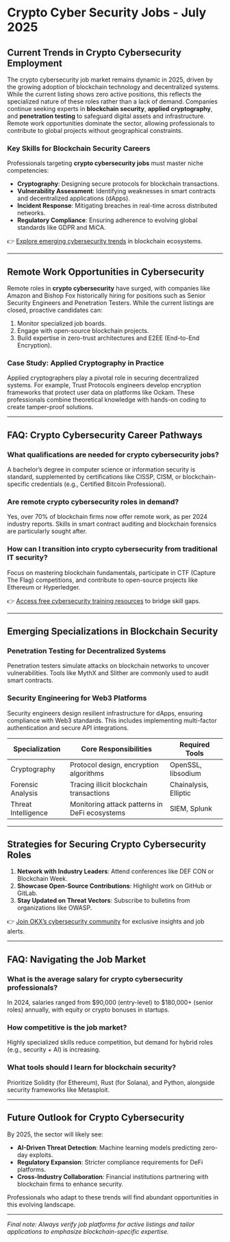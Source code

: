 # Crypto Cyber Security Jobs - July 2025

## Current Trends in Crypto Cybersecurity Employment  

The crypto cybersecurity job market remains dynamic in 2025, driven by the growing adoption of blockchain technology and decentralized systems. While the current listing shows zero active positions, this reflects the specialized nature of these roles rather than a lack of demand. Companies continue seeking experts in **blockchain security**, **applied cryptography**, and **penetration testing** to safeguard digital assets and infrastructure. Remote work opportunities dominate the sector, allowing professionals to contribute to global projects without geographical constraints.  

### Key Skills for Blockchain Security Careers  

Professionals targeting **crypto cybersecurity jobs** must master niche competencies:  
- **Cryptography**: Designing secure protocols for blockchain transactions.  
- **Vulnerability Assessment**: Identifying weaknesses in smart contracts and decentralized applications (dApps).  
- **Incident Response**: Mitigating breaches in real-time across distributed networks.  
- **Regulatory Compliance**: Ensuring adherence to evolving global standards like GDPR and MiCA.  

👉 [Explore emerging cybersecurity trends](https://bit.ly/okx-bonus) in blockchain ecosystems.  

---

## Remote Work Opportunities in Cybersecurity  

Remote roles in **crypto cybersecurity** have surged, with companies like Amazon and Bishop Fox historically hiring for positions such as Senior Security Engineers and Penetration Testers. While the current listings are closed, proactive candidates can:  
1. Monitor specialized job boards.  
2. Engage with open-source blockchain projects.  
3. Build expertise in zero-trust architectures and E2EE (End-to-End Encryption).  

### Case Study: Applied Cryptography in Practice  

Applied cryptographers play a pivotal role in securing decentralized systems. For example, Trust Protocols engineers develop encryption frameworks that protect user data on platforms like Ockam. These professionals combine theoretical knowledge with hands-on coding to create tamper-proof solutions.  

---

## FAQ: Crypto Cybersecurity Career Pathways  

### What qualifications are needed for crypto cybersecurity jobs?  
A bachelor’s degree in computer science or information security is standard, supplemented by certifications like CISSP, CISM, or blockchain-specific credentials (e.g., Certified Bitcoin Professional).  

### Are remote crypto cybersecurity roles in demand?  
Yes, over 70% of blockchain firms now offer remote work, as per 2024 industry reports. Skills in smart contract auditing and blockchain forensics are particularly sought after.  

### How can I transition into crypto cybersecurity from traditional IT security?  
Focus on mastering blockchain fundamentals, participate in CTF (Capture The Flag) competitions, and contribute to open-source projects like Ethereum or Hyperledger.  

👉 [Access free cybersecurity training resources](https://bit.ly/okx-bonus) to bridge skill gaps.  

---

## Emerging Specializations in Blockchain Security  

### Penetration Testing for Decentralized Systems  
Penetration testers simulate attacks on blockchain networks to uncover vulnerabilities. Tools like MythX and Slither are commonly used to audit smart contracts.  

### Security Engineering for Web3 Platforms  
Security engineers design resilient infrastructure for dApps, ensuring compliance with Web3 standards. This includes implementing multi-factor authentication and secure API integrations.  

| **Specialization**       | **Core Responsibilities**                     | **Required Tools**            |  
|--------------------------|-----------------------------------------------|-------------------------------|  
| Cryptography             | Protocol design, encryption algorithms        | OpenSSL, libsodium            |  
| Forensic Analysis        | Tracing illicit blockchain transactions       | Chainalysis, Elliptic         |  
| Threat Intelligence      | Monitoring attack patterns in DeFi ecosystems | SIEM, Splunk                  |  

---

## Strategies for Securing Crypto Cybersecurity Roles  

1. **Network with Industry Leaders**: Attend conferences like DEF CON or Blockchain Week.  
2. **Showcase Open-Source Contributions**: Highlight work on GitHub or GitLab.  
3. **Stay Updated on Threat Vectors**: Subscribe to bulletins from organizations like OWASP.  

👉 [Join OKX’s cybersecurity community](https://bit.ly/okx-bonus) for exclusive insights and job alerts.  

---

## FAQ: Navigating the Job Market  

### What is the average salary for crypto cybersecurity professionals?  
In 2024, salaries ranged from $90,000 (entry-level) to $180,000+ (senior roles) annually, with equity or crypto bonuses in startups.  

### How competitive is the job market?  
Highly specialized skills reduce competition, but demand for hybrid roles (e.g., security + AI) is increasing.  

### What tools should I learn for blockchain security?  
Prioritize Solidity (for Ethereum), Rust (for Solana), and Python, alongside security frameworks like Metasploit.  

---

## Future Outlook for Crypto Cybersecurity  

By 2025, the sector will likely see:  
- **AI-Driven Threat Detection**: Machine learning models predicting zero-day exploits.  
- **Regulatory Expansion**: Stricter compliance requirements for DeFi platforms.  
- **Cross-Industry Collaboration**: Financial institutions partnering with blockchain firms to enhance security.  

Professionals who adapt to these trends will find abundant opportunities in this evolving landscape.  

--- 

*Final note: Always verify job platforms for active listings and tailor applications to emphasize blockchain-specific expertise.*